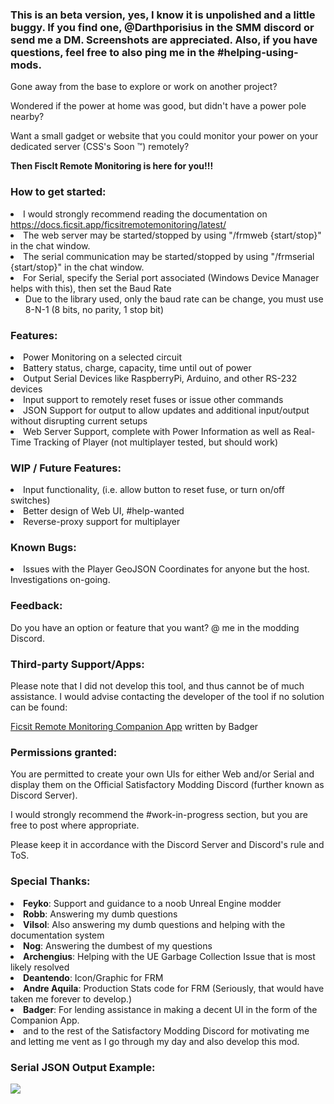 <h3> This is an beta version, yes, I know it is unpolished and a little buggy. If you find one, @Darthporisius in the SMM discord or send me a DM. Screenshots are appreciated. Also, if you have questions, feel free to also ping me in the #helping-using-mods.</h3>
<p>Gone away from the base to explore or work on another project?
<p>Wondered if the power at home was good, but didn't have a power pole nearby?
<p>Want a small gadget or website that you could monitor your power on your dedicated server (CSS's Soon ™) remotely?

<p><strong>Then FiscIt Remote Monitoring is here for you!!!</strong>

<p><h3>How to get started:</h3>
<li>I would strongly recommend reading the documentation on <a href="https://docs.ficsit.app/ficsitremotemonitoring/latest/">https://docs.ficsit.app/ficsitremotemonitoring/latest/</a>
<li>The web server may be started/stopped by using "/frmweb {start/stop}" in the chat window.
<li>The serial communication may be started/stopped by using "/frmserial {start/stop}" in the chat window.
<li>For Serial, specify the Serial port associated (Windows Device Manager helps with this), then set the Baud Rate
<ul>
<li>Due to the library used, only the baud rate can be change, you must use 8-N-1 (8 bits, no parity, 1 stop bit) 
</ul>

<p><h3>Features:</h3>
<li>Power Monitoring on a selected circuit
<li>Battery status, charge, capacity, time until out of power
<li>Output Serial Devices like RaspberryPi, Arduino, and other RS-232 devices
<li>Input support to remotely reset fuses or issue other commands
<li>JSON Support for output to allow updates and additional input/output without disrupting current setups
<li>Web Server Support, complete with Power Information as well as Real-Time Tracking of Player (not multiplayer tested, but should work)

<p><h3>WIP / Future Features:</h3>
<li>Input functionality, (i.e. allow button to reset fuse, or turn on/off switches)
<li>Better design of Web UI, #help-wanted
<li>Reverse-proxy support for multiplayer

<p><h3>Known Bugs:</h3>
<li>Issues with the Player GeoJSON Coordinates for anyone but the host. Investigations on-going.

<p><h3>Feedback:</h3>
Do you have an option or feature that you want? @ me in the modding Discord.

<h3>Third-party Support/Apps:</h3> Please note that I did not develop this tool, and thus cannot be of much assistance. I would advise contacting the developer of the tool if no solution can be found:

<p><a href="https://github.com/AP-Hunt/FicsitRemoteMonitoringCompanion/releases/">Ficsit Remote Monitoring Companion App</a> written by Badger</p>

<p><h3>Permissions granted:</h3>
You are permitted to create your own UIs for either Web and/or Serial and display them on the Official Satisfactory Modding Discord (further known as Discord Server). 

I would strongly recommend the #work-in-progress section, but you are free to post where appropriate. 

Please keep it in accordance with the Discord Server and Discord's rule and ToS.

<p><h3>Special Thanks:</h3>
<li><b>Feyko</b>: Support and guidance to a noob Unreal Engine modder
<li><b>Robb</b>: Answering my dumb questions
<li><b>Vilsol</b>: Also answering my dumb questions and helping with the documentation system
<li><b>Nog</b>: Answering the dumbest of my questions
<li><b>Archengius</b>: Helping with the UE Garbage Collection Issue that is most likely resolved
<li><b>Deantendo</b>: Icon/Graphic for FRM
<li><b>Andre Aquila</b>: Production Stats code for FRM (Seriously, that would have taken me forever to develop.)
<li><b>Badger</b>: For lending assistance in making a decent UI in the form of the Companion App.
<li>and to the rest of the Satisfactory Modding Discord for motivating me and letting me vent as I go through my day and also develop this mod.

<h3>Serial JSON Output Example:</h3>
<img src="https://github.com/porisius/RS232_SF_Project/blob/main/images/smr-output-example.png?raw=true">
